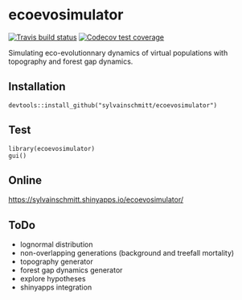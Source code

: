 # ecoevosimulator

 [![Travis build status](https://travis-ci.org/sylvainschmitt/ecoevosimulator.svg?branch=master)](https://travis-ci.org/sylvainschmitt/ecoevosimulator)
 [![Codecov test coverage](https://codecov.io/gh/sylvainschmitt/ecoevosimulator/branch/master/graph/badge.svg)](https://codecov.io/gh/sylvainschmitt/ecoevosimulator?branch=master)

Simulating eco-evolutionnary dynamics of virtual populations with topography and forest gap dynamics.

## Installation

```
devtools::install_github("sylvainschmitt/ecoevosimulator")
```

## Test

```
library(ecoevosimulator)
gui()
```

## Online

https://sylvainschmitt.shinyapps.io/ecoevosimulator/

## ToDo

* lognormal distribution
* non-overlapping generations (background and treefall mortality)
* topography generator
* forest gap dynamics generator
* explore hypotheses
* shinyapps integration

